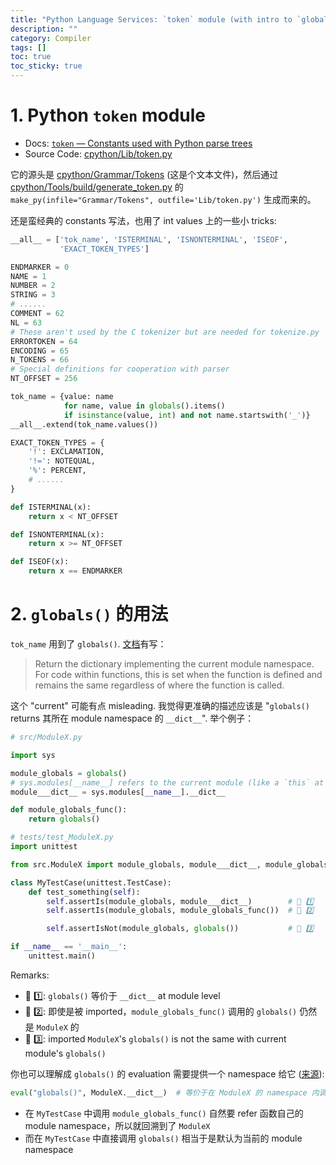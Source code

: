 ```yaml
---
title: "Python Language Services: `token` module (with intro to `globals()`)"
description: ""
category: Compiler
tags: []
toc: true
toc_sticky: true
---
```


# 1. Python `token` module

- Docs: [`token` — Constants used with Python parse trees](https://docs.python.org/3/library/token.html)
- Source Code: [cpython/Lib/token.py](https://github.com/python/cpython/blob/3.13/Lib/token.py)

它的源头是 [cpython/Grammar/Tokens](https://github.com/python/cpython/blob/3.13/Grammar/Tokens) (这是个文本文件)，然后通过 [cpython/Tools/build/generate_token.py](https://github.com/python/cpython/blob/3.13/Tools/build/generate_token.py) 的 `make_py(infile="Grammar/Tokens", outfile='Lib/token.py')` 生成而来的。

还是蛮经典的 constants 写法，也用了 int values 上的一些小 tricks:

```python
__all__ = ['tok_name', 'ISTERMINAL', 'ISNONTERMINAL', 'ISEOF',
           'EXACT_TOKEN_TYPES']

ENDMARKER = 0
NAME = 1
NUMBER = 2
STRING = 3
# ......
COMMENT = 62
NL = 63
# These aren't used by the C tokenizer but are needed for tokenize.py
ERRORTOKEN = 64
ENCODING = 65
N_TOKENS = 66
# Special definitions for cooperation with parser
NT_OFFSET = 256

tok_name = {value: name
            for name, value in globals().items()
            if isinstance(value, int) and not name.startswith('_')}
__all__.extend(tok_name.values())

EXACT_TOKEN_TYPES = {
    '!': EXCLAMATION,
    '!=': NOTEQUAL,
    '%': PERCENT,
    # ......
}

def ISTERMINAL(x):
    return x < NT_OFFSET

def ISNONTERMINAL(x):
    return x >= NT_OFFSET

def ISEOF(x):
    return x == ENDMARKER
```

# 2. `globals()` 的用法

`tok_name` 用到了 `globals()`. [文档](https://docs.python.org/3/library/functions.html#globals)有写：

> Return the dictionary implementing the current module namespace. For code within functions, this is set when the function is defined and remains the same regardless of where the function is called.

这个 "current" 可能有点 misleading. 我觉得更准确的描述应该是 "`globals()` returns 其所在 module namespace 的 `__dict__`". 举个例子：

```python
# src/ModuleX.py

import sys

module_globals = globals()
# sys.modules[__name__] refers to the current module (like a `this` at module level)
module___dict__ = sys.modules[__name__].__dict__

def module_globals_func():
    return globals()
```

```python
# tests/test_ModuleX.py
import unittest

from src.ModuleX import module_globals, module___dict__, module_globals_func

class MyTestCase(unittest.TestCase):
    def test_something(self):
        self.assertIs(module_globals, module___dict__)        # 📌 1️⃣
        self.assertIs(module_globals, module_globals_func())  # 📌 2️⃣

        self.assertIsNot(module_globals, globals())           # 📌 3️⃣

if __name__ == '__main__':
    unittest.main()
```

Remarks:

- 📌 1️⃣: `globals()` 等价于 `__dict__` at module level
- 📌 2️⃣: 即使是被 imported，`module_globals_func()` 调用的 `globals()` 仍然是 `ModuleX` 的
- 📌 3️⃣: imported `ModuleX`'s `globals()` is not the same with current module's `globals()`

你也可以理解成 `globals()` 的 evaluation 需要提供一个 namespace 给它 ([来源](https://discuss.python.org/t/where-is-the-globals/18642/3)):

```python
eval("globals()", ModuleX.__dict__)  # 等价于在 ModuleX 的 namespace 内调用 globals()
```

- 在 `MyTestCase` 中调用 `module_globals_func()` 自然要 refer 函数自己的 module namespace，所以就回溯到了 `ModuleX`
- 而在 `MyTestCase` 中直接调用 `globals()` 相当于是默认为当前的 module namespace